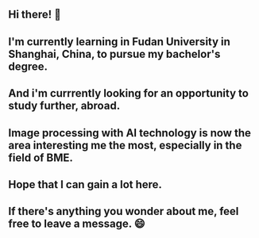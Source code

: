 ## Hi there! 👋
## I'm currently learning in Fudan University in Shanghai, China, to pursue my bachelor's degree.
## And i'm currrently looking for an opportunity to study further, abroad.
## Image processing with AI technology is now the area interesting me the most, especially in the field of BME.
## Hope that I can gain a lot here.
## If there's anything you wonder about me, feel free to leave a message. 😄
